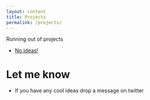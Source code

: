 ```yaml
---
layout: content
title: Projects
permalink: /projects/
---
```


Running out of projects
- [No ideas!]()

# Let me know
- If you have any cool ideas drop a message on twitter

